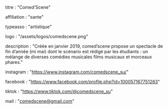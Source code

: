 titre : "Comed’Scene"

affiliation : "sante"

typeasso : "artistique"

logo : "/assets/logos/comedscene.png"

description : "Créée en janvier 2019, comed’scene propose un spectacle de fin d’année (mi mai) dont le scénario est rédigé par les étudiants :  un mélange de diverses comédies musicales films musicaux et morceaux phares."

instagram : "https://www.instagram.com/comedscene_su/"

facebook : "https://www.facebook.com/profile.php?id=100057167751263"

tiktok : "https://www.tiktok.com/@comedscene_su"

mail : "comedscene@gmail.com"